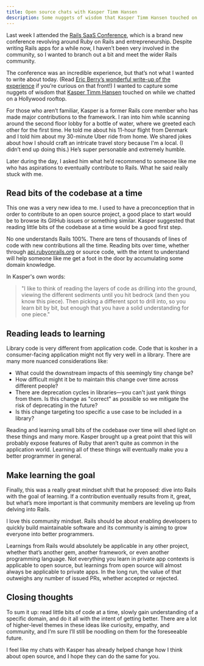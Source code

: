 ```yaml
---
title: Open source chats with Kasper Timm Hansen
description: Some nuggets of wisdom that Kasper Timm Hansen touched on while we chatted on a Hollywood rooftop.
---
```


Last week I attended the [Rails SaaS Conference](https://railssaas.com/), which is a brand new conference revolving around Ruby on Rails and entrepreneurship. Despite writing Rails apps for a while now, I haven’t been very involved in the community, so I wanted to branch out a bit and meet the wider Rails community.

The conference was an incredible experience, but that’s not what I wanted to write about today. (Read [Eric Berry’s wonderful write-up of the experience](https://berry.sh/the-rails-saas-conference/) if you’re curious on that front!) I wanted to capture some nuggets of wisdom that [Kasper Timm Hansen](https://twitter.com/kaspth) touched on while we chatted on a Hollywood rooftop.

For those who aren’t familiar, Kasper is a former Rails core member who has made major contributions to the framework. I ran into him while scanning around the second floor lobby for a bottle of water, where we greeted each other for the first time. He told me about his 11-hour flight from Denmark and I told him about my 30-minute Uber ride from home. We shared jokes about how I should craft an intricate travel story because I'm a local. (I didn’t end up doing this.) He’s super personable and extremely humble.

Later during the day, I asked him what he’d recommend to someone like me who has aspirations to eventually contribute to Rails. What he said really stuck with me.

## Read bits of the codebase at a time

This one was a very new idea to me. I used to have a preconception that in order to contribute to an open source project, a good place to start would be to browse its GitHub issues or something similar. Kasper suggested that reading little bits of the codebase at a time would be a good first step.

No one understands Rails 100%. There are tens of thousands of lines of code with new contributions all the time. Reading bits over time, whether through [api.rubyonrails.org](https://api.rubyonrails.org) or source code, with the intent to understand will help someone like me get a foot in the door by accumulating some domain knowledge.

In Kasper's own words:

> "I like to think of reading the layers of code as drilling into the ground, viewing the different sediments until you hit bedrock (and then you know this piece). Then picking a different spot to drill into, so you learn bit by bit, but enough that you have a solid understanding for one piece."

## Reading leads to learning

Library code is very different from application code. Code that is kosher in a consumer-facing application might not fly very well in a library. There are many more nuanced considerations like:

- What could the downstream impacts of this seemingly tiny change be?
- How difficult might it be to maintain this change over time across different people?
- There are deprecation cycles in libraries—you can't just yank things from them. Is this change as "correct" as possible so we mitigate the risk of deprecating in the future?
- Is this change targeting too specific a use case to be included in a library?

Reading and learning small bits of the codebase over time will shed light on these things and many more. Kasper brought up a great point that this will probably expose features of Ruby that aren’t quite as common in the application world. Learning all of these things will eventually make you a better programmer in general.

## Make learning the goal

Finally, this was a really great mindset shift that he proposed: dive into Rails with the goal of learning. If a contribution eventually results from it, great, but what’s more important is that community members are leveling up from delving into Rails.

I love this community mindset. Rails should be about enabling developers to quickly build maintainable software and its community is aiming to grow everyone into better programmers.

Learnings from Rails would absolutely be applicable in any other project, whether that’s another gem, another framework, or even another programming language. Not everything you learn in private app contexts is applicable to open source, but learnings from open source will almost always be applicable to private apps. In the long run, the value of that outweighs any number of issued PRs, whether accepted or rejected.

## Closing thoughts

To sum it up: read little bits of code at a time, slowly gain understanding of a specific domain, and do it all with the intent of getting better. There are a lot of higher-level themes in these ideas like curiosity, empathy, and community, and I’m sure I’ll still be noodling on them for the foreseeable future.

I feel like my chats with Kasper has already helped change how I think about open source, and I hope they can do the same for you.
